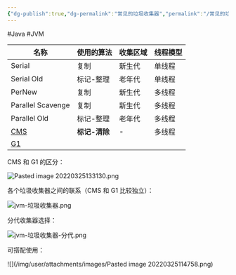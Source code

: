 ```yaml
---
{"dg-publish":true,"dg-permalink":"常见的垃圾收集器","permalink":"/常见的垃圾收集器/"}
---
```



#Java #JVM 

| 名称              | 使用的算法    | 收集区域 | 线程模型 |
| ----------------- | ------------- | -------- | -------- |
| Serial            | 复制          | 新生代   | 单线程   |
| Serial Old        | 标记-整理     | 老年代   | 单线程   |
| PerNew            | 复制          | 新生代   | 多线程   |
| Parallel Scavenge | 复制          | 新生代   | 多线程   |
| Parallel Old      | 标记-整理     | 老年代   | 多线程   |
| [CMS](obsidian://open?vault=%E7%AC%94%E8%AE%B0&file=src%2Funarchived%2FCMS%20GC)               | **标记-清除** | -        | 多线程   |
| [G1](obsidian://open?vault=%E7%AC%94%E8%AE%B0&file=src%2Funarchived%2FG1%20%E5%9E%83%E5%9C%BE%E6%94%B6%E9%9B%86%E5%99%A8)                |               |          |          |

CMS 和 G1 的区分：

![Pasted image 20220325133130.png](/img/user/attachments/images/Pasted%20image%2020220325133130.png)

各个垃圾收集器之间的联系（CMS 和 G1 比较独立）：

![jvm-垃圾收集器.png](/img/user/attachments/images/jvm-%E5%9E%83%E5%9C%BE%E6%94%B6%E9%9B%86%E5%99%A8.png)

分代收集器选择：

![jvm-垃圾收集器-分代.png](/img/user/attachments/images/jvm-%E5%9E%83%E5%9C%BE%E6%94%B6%E9%9B%86%E5%99%A8-%E5%88%86%E4%BB%A3.png)

可搭配使用：

![](/img/user/attachments/images/Pasted image 20220325114758.png)